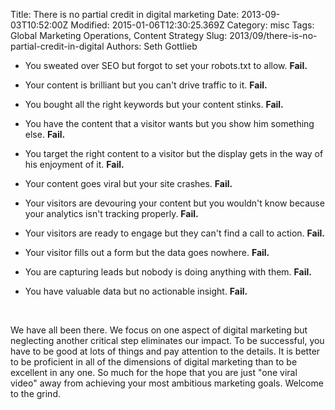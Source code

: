 Title: There is no partial credit in digital marketing
Date: 2013-09-03T10:52:00Z
Modified: 2015-01-06T12:30:25.369Z
Category: misc
Tags: Global Marketing Operations, Content Strategy
Slug: 2013/09/there-is-no-partial-credit-in-digital
Authors: Seth Gottlieb


 *   You sweated over SEO but forgot to set your robots.txt to allow. __Fail.__
  
 *   Your content is brilliant but you can't drive traffic to it. __Fail.__
  
 *   You bought all the right keywords but your content stinks. __Fail.__
  
 *   You have the content that a visitor wants but you show him something else. __Fail.__
  
 *   You target the right content to a visitor but the display gets in the way of his enjoyment of it. __Fail.__
  
 *   Your content goes viral but your site crashes. __Fail.__
  
 *   Your visitors are devouring your content but you wouldn't know because your analytics isn't tracking properly. __Fail.__
  
 *   Your visitors are ready to engage but they can't find a call to action. __Fail.__
  
 *   Your visitor fills out a form but the data goes nowhere. __Fail.__
  
 *   You are capturing leads but nobody is doing anything with them. __Fail.__
  
 *   You have valuable data but no actionable insight. __Fail.__

​    

We have all been there. We focus on one aspect of digital marketing but neglecting another critical step eliminates our impact. To be successful, you have to be good at lots of things and pay attention to the details. It is better to be proficient in all of the dimensions of digital marketing than to be excellent in any one. So much for the hope that you are just "one viral video" away from achieving your most ambitious marketing goals. Welcome to the grind.
